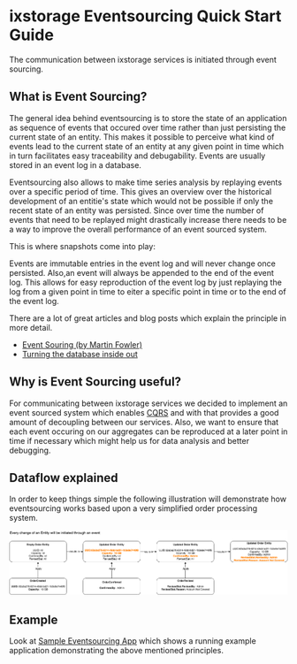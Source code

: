 # ixstorage Eventsourcing Quick Start Guide

The communication between ixstorage services is initiated through event sourcing.

## What is Event Sourcing?

The general idea behind eventsourcing is to store the state of an application as sequence of events that occured over time rather than just persisting the current state of an entity. This makes it possible to perceive what kind of events lead to the current state of an entity at any given point in time which in turn facilitates easy traceability and debugability. Events are usually stored in an event log in a database.

Eventsourcing also allows to make time series analysis by replaying events over a specific period of time. This gives an overview over the historical development of an entitie's state which would not be possible if only the recent state of an entity was persisted. Since over time the number of events that need to be replayed might drastically increase there needs to be a way to improve the overall performance of an event sourced system.

This is where snapshots come into play:

 Events are immutable entries in the event log and will never change once persisted. Also,an event will always be appended to the end of the event log. This allows for easy reproduction of the event log by just replaying the log from a given point in time to eiter a specific point in time or to the end of the event log.

There are a lot of great articles and blog posts which explain the principle in more detail.

- [Event Souring (by Martin Fowler)](https://martinfowler.com/eaaDev/EventSourcing.html)
- [Turning the database inside out](https://www.confluent.io/blog/turning-the-database-inside-out-with-apache-samza/)

## Why is Event Sourcing useful?

For communicating between ixstorage services we decided to implement an event sourced system which enables [CQRS](https://martinfowler.com/bliki/CQRS.html) and with that provides a good amount of decoupling between our services. Also, we want to ensure that each event occuring on our aggregates can be reproduced at a later point in time if necessary which might help us for data analysis and better debugging.

## Dataflow explained

In order to keep things simple the following illustration will demonstrate how eventsourcing works based upon a very simplified order processing system.

![ixstorage_eventsouring](./img/ixstorage-eventsourcing.png)


## Example

Look at [Sample Eventsourcing App](../../pkg/apps/ixservice/examples/eventsourcing/README.md) which shows a running example application demonstrating the above mentioned principles.